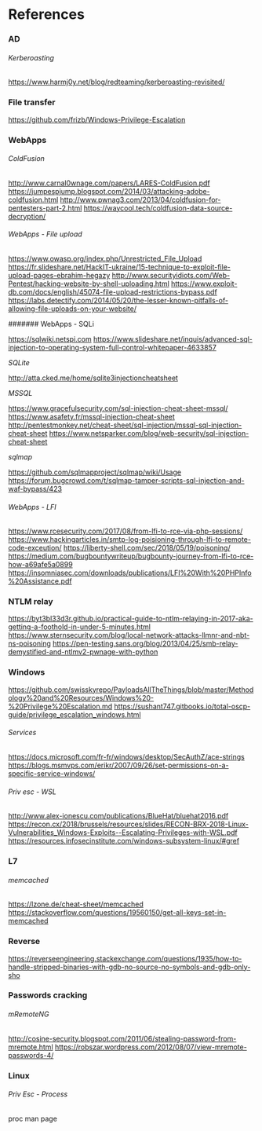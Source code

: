 # References

### AD

###### Kerberoasting

https://www.harmj0y.net/blog/redteaming/kerberoasting-revisited/

### File transfer

https://github.com/frizb/Windows-Privilege-Escalation

### WebApps

###### ColdFusion

http://www.carnal0wnage.com/papers/LARES-ColdFusion.pdf
https://jumpespjump.blogspot.com/2014/03/attacking-adobe-coldfusion.html
http://www.pwnag3.com/2013/04/coldfusion-for-pentesters-part-2.html
https://waycool.tech/coldfusion-data-source-decryption/

###### WebApps - File upload

https://www.owasp.org/index.php/Unrestricted_File_Upload
https://fr.slideshare.net/HackIT-ukraine/15-technique-to-exploit-file-upload-pages-ebrahim-hegazy
http://www.securityidiots.com/Web-Pentest/hacking-website-by-shell-uploading.html
https://www.exploit-db.com/docs/english/45074-file-upload-restrictions-bypass.pdf
https://labs.detectify.com/2014/05/20/the-lesser-known-pitfalls-of-allowing-file-uploads-on-your-website/

####### WebApps - SQLi

https://sqlwiki.netspi.com
https://www.slideshare.net/inquis/advanced-sql-injection-to-operating-system-full-control-whitepaper-4633857

*SQLite*

http://atta.cked.me/home/sqlite3injectioncheatsheet

*MSSQL*

https://www.gracefulsecurity.com/sql-injection-cheat-sheet-mssql/
https://www.asafety.fr/mssql-injection-cheat-sheet
http://pentestmonkey.net/cheat-sheet/sql-injection/mssql-sql-injection-cheat-sheet
https://www.netsparker.com/blog/web-security/sql-injection-cheat-sheet

*sqlmap*

https://github.com/sqlmapproject/sqlmap/wiki/Usage
https://forum.bugcrowd.com/t/sqlmap-tamper-scripts-sql-injection-and-waf-bypass/423

###### WebApps - LFI

https://www.rcesecurity.com/2017/08/from-lfi-to-rce-via-php-sessions/
https://www.hackingarticles.in/smtp-log-poisioning-through-lfi-to-remote-code-exceution/
https://liberty-shell.com/sec/2018/05/19/poisoning/
https://medium.com/bugbountywriteup/bugbounty-journey-from-lfi-to-rce-how-a69afe5a0899
https://insomniasec.com/downloads/publications/LFI%20With%20PHPInfo%20Assistance.pdf

### NTLM relay

https://byt3bl33d3r.github.io/practical-guide-to-ntlm-relaying-in-2017-aka-getting-a-foothold-in-under-5-minutes.html
https://www.sternsecurity.com/blog/local-network-attacks-llmnr-and-nbt-ns-poisoning
https://pen-testing.sans.org/blog/2013/04/25/smb-relay-demystified-and-ntlmv2-pwnage-with-python

### Windows

https://github.com/swisskyrepo/PayloadsAllTheThings/blob/master/Methodology%20and%20Resources/Windows%20-%20Privilege%20Escalation.md
https://sushant747.gitbooks.io/total-oscp-guide/privilege_escalation_windows.html

###### Services

https://docs.microsoft.com/fr-fr/windows/desktop/SecAuthZ/ace-strings
https://blogs.msmvps.com/erikr/2007/09/26/set-permissions-on-a-specific-service-windows/

###### Priv esc - WSL

http://www.alex-ionescu.com/publications/BlueHat/bluehat2016.pdf
https://recon.cx/2018/brussels/resources/slides/RECON-BRX-2018-Linux-Vulnerabilities_Windows-Exploits--Escalating-Privileges-with-WSL.pdf
https://resources.infosecinstitute.com/windows-subsystem-linux/#gref

### L7

###### memcached

https://lzone.de/cheat-sheet/memcached
https://stackoverflow.com/questions/19560150/get-all-keys-set-in-memcached

### Reverse

https://reverseengineering.stackexchange.com/questions/1935/how-to-handle-stripped-binaries-with-gdb-no-source-no-symbols-and-gdb-only-sho

### Passwords cracking

###### mRemoteNG

http://cosine-security.blogspot.com/2011/06/stealing-password-from-mremote.html
https://robszar.wordpress.com/2012/08/07/view-mremote-passwords-4/

### Linux

###### Priv Esc - Process

proc man page

